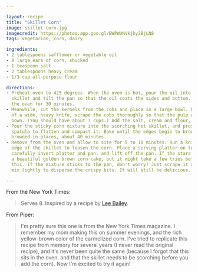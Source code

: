 ```yaml
---

layout: recipe
title: "Skillet Corn"
image: skillet-corn.jpg
imagecredit: https://photos.app.goo.gl/BWPWUNVkjky2BjLN8
tags: vegetarian, corn, dairy

ingredients:
- 2 tablespoons safflower or vegetable oil
- 8 large ears of corn, shucked
- 1 teaspoon salt
- 2 tablespoons heavy cream
- 1/3 cup all-purpose flour

directions:
- Preheat oven to 425 degrees. When the oven is hot, pour the oil into a 9-inch cast-iron
  skillet and tilt the pan so that the oil coats the sides and bottom. Place the skillet in
  the oven for 30 minutes.
- Meanwhile, cut the kernels from the cobs and place in a large bowl. Using the sharp edge
  of a wide, heavy knife, scrape the cobs thoroughly so that the pulp and juice run into the
  bown. (You should have about 7 cups.) Add the salt, cream and flour, and mix well.
- Pour the sticky corn mixture into the scorching hot skillet, and press down with a
  spatula to flatten and compact it. Bake until the edges begin to brown and the top is
  browned in places, about 40 minutes.
- Remove from the oven and allow to site for 5 to 10 minutes. Run a knife along the inside
  edge of the skillet to loosen the corn. Place a serving platter on top of the pan,
  carefully invert platter and pan, and lift off the pan. If the stars align, you will have
  a beautiful golden brown corn cake, but it might take a few tries before you perfect
  this. If the mixture sticks to the pan, don't worry! Just scrape it all into a bowl and
  mix lightly to disperse the crispy bits. It will still be delicious.

---
```


From the New York Times:

> Serves 8. Inspired by a recipe by [Lee
> Bailey](https://www.nytimes.com/2003/10/17/nyregion/lee-bailey-expert-on-cooking-and-entertaining-is-dead-at-76.html).

From Piper: 

> I'm pretty sure this one is from the New York Times magazine. I remember my mom
> making this on summer evenings, and the rich yellow-brown color of the carmelized
> corn. I've tried to replicate this recipe from memory for several years (I never
> read the original recipe), and it's never been quite the same (because I forgot
> that this sits in the oven, and that the skillet needs to be scorching before you
> add the corn). Now I'm excited to try it again!
